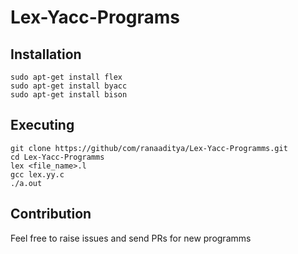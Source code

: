 # Lex-Yacc-Programs

## Installation
```
sudo apt-get install flex
sudo apt-get install byacc
sudo apt-get install bison
```
## Executing
```
git clone https://github/com/ranaaditya/Lex-Yacc-Programms.git
cd Lex-Yacc-Programms
lex <file_name>.l
gcc lex.yy.c
./a.out
```
## Contribution
Feel free to raise issues and send PRs for new programms